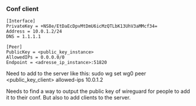 ### Conf client
```
[Interface]
PrivateKey = +NS8e/EtDaEcDpvMtDmU6icMzQTLbK13UhV3aMMcf34=
Address = 10.0.1.2/24
DNS = 1.1.1.1

[Peer]
PublicKey = <public_key_instance>
AllowedIPs = 0.0.0.0/0
Endpoint = <adresse_ip_instance>:51820
```

Need to add to the server like this:
sudo wg set wg0 peer <public_key_client> allowed-ips 10.0.1.2

Needs to find a way to output the public key of wireguard for people to add it to their conf.
But also to add clients to the server.